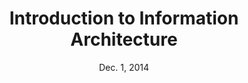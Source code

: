 ---
title: Introduction to Information Architecture
week: 2
number: 3
date: Dec. 1, 2014

deck: https://drive.google.com/file/d/0B8UPNtfhw4FPYU1PYW1OeDU0NUk/view?usp=sharing

resources:
  articles:
    -
      url: http://en.wikipedia.org/wiki/Winchester_Mystery_House
      title: Winchester Mystery House
    -
      url: http://www.nngroup.com/articles/top-10-ia-mistakes/
      title: Top 10 Information Architecture (IA) Mistakes
      author: Jakob Nielsen
  books:
    - 
      title: Information Architecture for the World Wide Web
      url: http://www.amazon.com/Information-Architecture-World-Wide-Web/dp/0596527349
      author: Peter Morville and Louis Rosenfeld
    -
      title: "Card Sorting: Designing Usable Categories"
      author: Donna Spencer
      url: http://rosenfeldmedia.com/books/card-sorting/
  presentations:
    -
      url: http://prezi.com/aafmvya6bk7t/understanding-information-architecture/
      title: Understanding Information Architecture
      author: Peter Morville



terms:
  -
    term: Winchester Mystery House
    definition: |
      A confusing mansion resulting from continuous construction without any planning. It is a good metaphor of what can happen to a website without any information architecture. See [website](http://www.winchestermysteryhouse.com/) and [Wikipedia](http://en.wikipedia.org/wiki/Winchester_Mystery_House)
  -
    term: Mental Model
    definition: A representation of the real world as held in an individual’s thoughts. People perceive the world in different ways, and therefore model it differently in their heads and thoughts.
  -
    term: Abby the IA
    definition: |
      [Abby Covert](http://abbytheia.com), a New York-based Information Architect and creator of one of the most popular sets of IA Heuristics. Instructor at GA and SVA.
  -
    term: UX Honeycomb
    definition: A popular set of UX heuristics created by Peter Morville.
  -
    term: Organization Schemes
    definition: Ways of organizing information.
  -
    term: Exact Schemes
    definition: Organization schemes that divide information into mutually-exclusive and easily-defined categories.
  -
    term: Ambiguous Schemes
    definition: Organization schemes that divide information in ways that are not exact but rather context-specific.
  -
    term: Taxonomy
    definition: Taxonomy is the study and practice of classification as well as a particular classification.
  -
    term: Card Sort
    definition: A card sort is a common user research method to designed to uncover participants’ mental models, particularly with respect to how they classify information. It can also be used to validate a particular organization scheme.


---